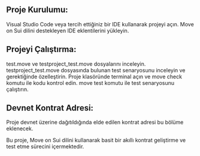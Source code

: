 ## Proje Kurulumu:

Visual Studio Code veya tercih ettiğiniz bir IDE kullanarak projeyi açın.
Move on Sui dilini destekleyen IDE eklentilerini yükleyin.
## Projeyi Çalıştırma:

test.move ve testproject_test.move dosyalarını inceleyin.
testproject_test.move dosyasında bulunan test senaryosunu inceleyin ve gerektiğinde özelleştirin.
Proje klasöründe terminal açın ve move check komutu ile kodu kontrol edin.
move test komutu ile test senaryosunu çalıştırın.
## Devnet Kontrat Adresi:

Proje devnet üzerine dağıtıldığında elde edilen kontrat adresi bu bölüme eklenecek.

Bu proje, Move on Sui dilini kullanarak basit bir akıllı kontrat geliştirme ve test etme sürecini içermektedir. 